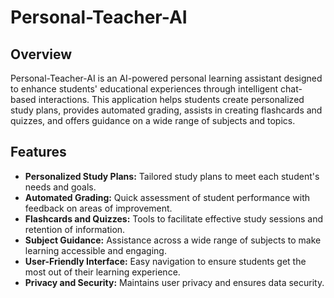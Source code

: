 # Personal-Teacher-AI

## Overview

Personal-Teacher-AI is an AI-powered personal learning assistant designed to enhance students' educational experiences through intelligent chat-based interactions. This application helps students create personalized study plans, provides automated grading, assists in creating flashcards and quizzes, and offers guidance on a wide range of subjects and topics.

## Features

- **Personalized Study Plans:** Tailored study plans to meet each student's needs and goals.
- **Automated Grading:** Quick assessment of student performance with feedback on areas of improvement.
- **Flashcards and Quizzes:** Tools to facilitate effective study sessions and retention of information.
- **Subject Guidance:** Assistance across a wide range of subjects to make learning accessible and engaging.
- **User-Friendly Interface:** Easy navigation to ensure students get the most out of their learning experience.
- **Privacy and Security:** Maintains user privacy and ensures data security.
